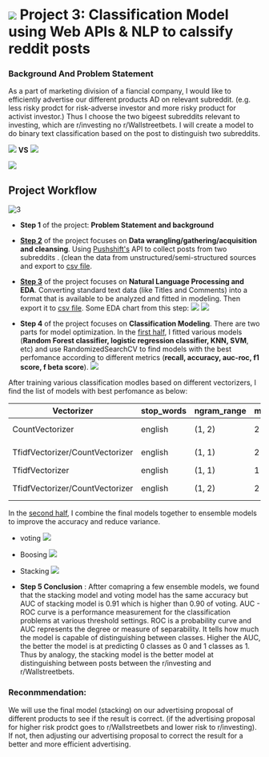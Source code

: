 # ![](https://ga-dash.s3.amazonaws.com/production/assets/logo-9f88ae6c9c3871690e33280fcf557f33.png) Project 3: Classification Model using Web APIs & NLP to calssify reddit posts 

### Background And Problem Statement
As a part of marketing division of a fiancial company, I would like to efficiently advertise our different products AD on relevant subreddit. (e.g. less risky prodct for risk-adverse investor and more risky product for activist investor.) Thus I choose the two bigeest subreddits relevant to investing, which are r/investing no r/Wallstreetbets. I will create a model to do binary text classification  based on the post to distinguish two subreddits.

![](https://github.com/StevenZhangzhexu/DSIF-SG-7/blob/main/Project%203/images/WallStreetBets-600x472.png)
**VS**
![](https://github.com/StevenZhangzhexu/DSIF-SG-7/blob/main/Project%203/images/communityIcon_rfponci4qog61.png)

![](https://github.com/StevenZhangzhexu/DSIF-SG-7/blob/main/Project%203/images/Screenshot%202022-11-04%20at%202.48.38%20AM.png)



## Project Workflow
![3](https://github.com/StevenZhangzhexu/DSIF-SG-7/blob/main/Project%203/images/Project%203.png)

- **Step 1** of the project: **Problem Statement and background**

- **[Step 2](https://github.com/StevenZhangzhexu/DSIF-SG-7/blob/main/Project%203/01_API_Web_Scrabbing.ipynb)** of the project focuses on **Data wrangling/gathering/acquisition and cleansing**. Using [Pushshift's](https://github.com/pushshift/api) API to collect posts from two subreddits . (clean the data from unstructured/semi-structured sources and export to [csv file](https://github.com/StevenZhangzhexu/DSIF-SG-7/blob/main/Project%203/reddit_clean.csv). 

- **[Step 3](https://github.com/StevenZhangzhexu/DSIF-SG-7/blob/main/Project%203/02_NLP-EDA.ipynb)** of the project focuses on **Natural Language Processing and EDA**. Converting standard text data (like Titles and Comments) into a format that is available to be analyzed and fitted in modeling. Then export it to [csv file](https://github.com/StevenZhangzhexu/DSIF-SG-7/blob/main/Project%203/data_nlp.csv). Some EDA chart from this step:
![](https://github.com/StevenZhangzhexu/DSIF-SG-7/blob/main/Project%203/images/wd_ist.png)
![](https://github.com/StevenZhangzhexu/DSIF-SG-7/blob/main/Project%203/images/wd_wsb.png)


- **Step 4** of the project focuses on **Classification Modeling**. There are two parts for model optimization. In the [first half](https://github.com/StevenZhangzhexu/DSIF-SG-7/blob/main/Project%203/03_Model_Training.ipynb),  I fitted various models (**Random Forest classifier, logistic regression classifier, KNN, SVM**, etc) and use RandomizedSearchCV to find models with the best perfomance according to different metrics (**recall, accuracy, auc-roc, f1 score, f beta score**).
![](https://github.com/StevenZhangzhexu/DSIF-SG-7/blob/main/Project%203/images/Models.png)

After training various classification modles based on different vectorizers, I find the list of models with best perfomance as below:


| Vectorizer |stop_words | ngram_range  |  min_df | max_features  |  max_df | Model| penalty | C 
|---|---|---|---|---|---|---|---|---|
| CountVectorizer |english |  (1, 2) | 2  |  3500 | 0.5  |  RandomForestClassifier(max_depth=20, n_estimators=100)| NaN|NaN |
| TfidfVectorizer/CountVectorizer |english |  (1, 1) | 2  |  3500 | 0.7  | RandomForestClassifier(max_depth=20, n_estimators=50)| NaN|NaN |
| TfidfVectorizer |english |  (1, 1)|  1 |  2000 |  0.7 | LogisticRegression(C=0.1, solver='saga')|	L2|  0.1|
| TfidfVectorizer/CountVectorizer |english |  (1, 2)|  2 |  3000 |  0.7 | GradientBoostingClassifier(max_depth=20, n_estimators=250)|NaN|NaN |

In the [second half](https://github.com/StevenZhangzhexu/DSIF-SG-7/blob/main/Project%203/04_Esemble_%20Model.ipynb), I combine the final models together to ensemble models to improve the accuracy and reduce variance.
* voting
![](https://github.com/StevenZhangzhexu/DSIF-SG-7/blob/main/Project%203/images/vt.png)

* Boosing
![](https://github.com/StevenZhangzhexu/DSIF-SG-7/blob/main/Project%203/images/ensMd2.png)

* Stacking
![](https://github.com/StevenZhangzhexu/DSIF-SG-7/blob/main/Project%203/images/Screenshot%202022-11-24%20at%201.25.04%20AM.png)


- **Step 5 Conclusion** : Aftter comapring a few ensemble models, we found that the stacking model and voting model has the same accuracy but AUC of stacking model is 0.91 which is higher than 0.90 of voting.
AUC - ROC curve is a performance measurement for the classification problems at various threshold settings. ROC is a probability curve and AUC represents the degree or measure of separability. It tells how much the model is capable of distinguishing between classes. Higher the AUC, the better the model is at predicting 0 classes as 0 and 1 classes as 1. Thus by analogy, the stacking model is the better model at distinguishing between posts between the r/investing and r/Wallstreetbets.

### Reconmmendation: 
We will use the final model (stacking) on our advertising proposal of different products to see if the result is correct. (if the advertising proposal for higher risk prodct goes to r/Wallstreetbets and lower risk to r/investing). If not, then adjusting our advertising proposal to correct the result for a better and more efficient advertising.
